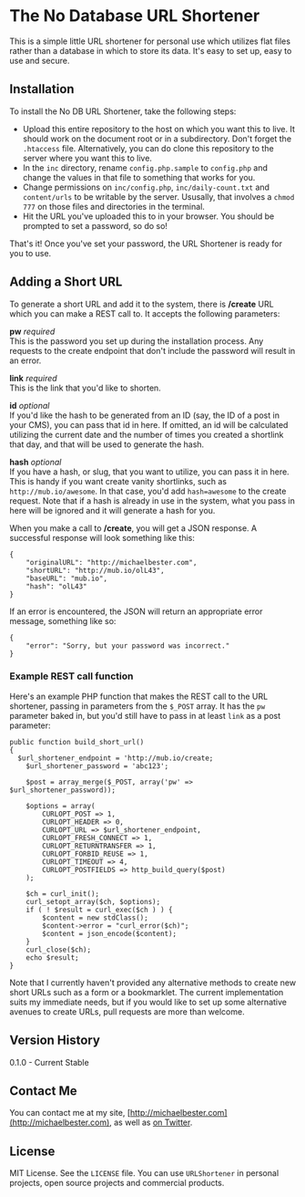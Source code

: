 # The No Database URL Shortener

This is a simple little URL shortener for personal use which utilizes flat files rather than a database in which to store its data. It's easy to set up, easy to use and secure.

## Installation

To install the No DB URL Shortener, take the following steps:

* Upload this entire repository to the host on which you want this to live. It should work on the document root or in a subdirectory. Don't forget the `.htaccess` file. Alternatively, you can do clone this repository to the server where you want this to live.
* In the `inc` directory, rename `config.php.sample` to `config.php` and change the values in that file to something that works for you.
* Change permissions on `inc/config.php`, `inc/daily-count.txt` and `content/urls` to be writable by the server. Ususally, that involves a `chmod 777` on those files and directories in the terminal.
* Hit the URL you've uploaded this to in your browser. You should be prompted to set a password, so do so!

That's it! Once you've set your password, the URL Shortener is ready for you to use.

## Adding a Short URL

To generate a short URL and add it to the system, there is **/create** URL which you can make a REST call to. It accepts the following parameters:

**pw** _required_  
This is the password you set up during the installation process. Any requests to the create endpoint that don't include the password will result in an error.

**link** _required_  
This is the link that you'd like to shorten.

**id** _optional_  
If you'd like the hash to be generated from an ID (say, the ID of a post in your CMS), you can pass that id in here. If omitted, an id will be calculated utilizing the current date and the number of times you created a shortlink that day, and that will be used to generate the hash.

**hash** _optional_  
If you have a hash, or slug, that you want to utilize, you can pass it in here. This is handy if you want create vanity shortlinks, such as `http://mub.io/awesome`. In that case, you'd add `hash=awesome` to the create request. Note that if a hash is already in use in the system, what you pass in here will be ignored and it will generate a hash for you.

When you make a call to **/create**, you will get a JSON response. A successful response will look something like this:

```
{
    "originalURL": "http://michaelbester.com",
    "shortURL": "http://mub.io/olL43",
    "baseURL": "mub.io",
    "hash": "olL43"
}
```

If an error is encountered, the JSON will return an appropriate error message, something like so:

```
{
    "error": "Sorry, but your password was incorrect."
}
```

### Example REST call function

Here's an example PHP function that makes the REST call to the URL shortener, passing in parameters from the `$_POST` array. It has the `pw` parameter baked in, but you'd still have to pass in at least `link` as a post parameter:

```
public function build_short_url()
{
  $url_shortener_endpoint = 'http://mub.io/create;
	$url_shortener_password = 'abc123';

	$post = array_merge($_POST, array('pw' => $url_shortener_password));

	$options = array(
		CURLOPT_POST => 1,
		CURLOPT_HEADER => 0,
		CURLOPT_URL => $url_shortener_endpoint,
		CURLOPT_FRESH_CONNECT => 1,
		CURLOPT_RETURNTRANSFER => 1,
		CURLOPT_FORBID_REUSE => 1,
		CURLOPT_TIMEOUT => 4,
		CURLOPT_POSTFIELDS => http_build_query($post)
	);

	$ch = curl_init();
	curl_setopt_array($ch, $options);
	if ( ! $result = curl_exec($ch ) ) {
		$content = new stdClass();
		$content->error = "curl_error($ch)";
		$content = json_encode($content);
	}
	curl_close($ch);
	echo $result;
}
```

Note that I currently haven't provided any alternative methods to create new short URLs such as a form or a bookmarklet. The current implementation suits my immediate needs, but if you would like to set up some alternative avenues to create URLs, pull requests are more than welcome.

## Version History

0.1.0 - Current Stable

## Contact Me

You can contact me at my site, [http://michaelbester.com](http://michaelbester.com), as well as [on Twitter](http://twitter.com/mibester).

## License

MIT License. See the `LICENSE` file. You can use `URLShortener` in personal projects, open source projects and commercial products.

